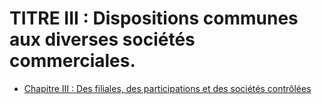 # TITRE III : Dispositions communes aux diverses sociétés commerciales.

- [Chapitre III : Des filiales, des participations et des sociétés contrôlées](chapitre-iii)
